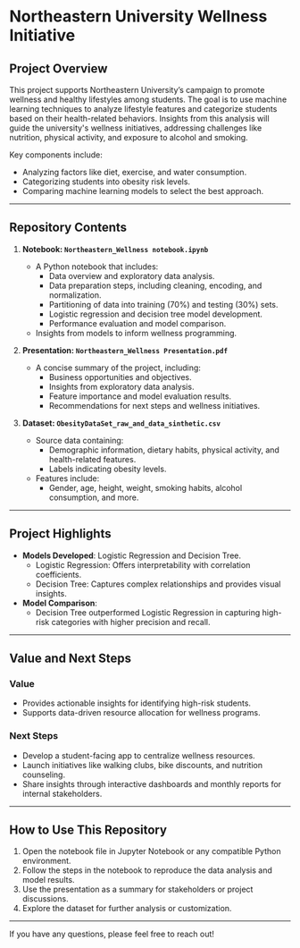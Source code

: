 # Northeastern University Wellness Initiative

## Project Overview

This project supports Northeastern University’s campaign to promote wellness and healthy lifestyles among students. The goal is to use machine learning techniques to analyze lifestyle features and categorize students based on their health-related behaviors. Insights from this analysis will guide the university's wellness initiatives, addressing challenges like nutrition, physical activity, and exposure to alcohol and smoking.

Key components include:
- Analyzing factors like diet, exercise, and water consumption.
- Categorizing students into obesity risk levels.
- Comparing machine learning models to select the best approach.

---

## Repository Contents

1. **Notebook: `Northeastern_Wellness notebook.ipynb`**
   - A Python notebook that includes:
     - Data overview and exploratory data analysis.
     - Data preparation steps, including cleaning, encoding, and normalization.
     - Partitioning of data into training (70%) and testing (30%) sets.
     - Logistic regression and decision tree model development.
     - Performance evaluation and model comparison.
   - Insights from models to inform wellness programming.

2. **Presentation: `Northeastern_Wellness Presentation.pdf`**
   - A concise summary of the project, including:
     - Business opportunities and objectives.
     - Insights from exploratory data analysis.
     - Feature importance and model evaluation results.
     - Recommendations for next steps and wellness initiatives.

3. **Dataset: `ObesityDataSet_raw_and_data_sinthetic.csv`**
   - Source data containing:
     - Demographic information, dietary habits, physical activity, and health-related features.
     - Labels indicating obesity levels.
   - Features include:
     - Gender, age, height, weight, smoking habits, alcohol consumption, and more.

---

## Project Highlights

- **Models Developed**: Logistic Regression and Decision Tree.
  - Logistic Regression: Offers interpretability with correlation coefficients.
  - Decision Tree: Captures complex relationships and provides visual insights.
- **Model Comparison**:
  - Decision Tree outperformed Logistic Regression in capturing high-risk categories with higher precision and recall.

---

## Value and Next Steps

### Value
- Provides actionable insights for identifying high-risk students.
- Supports data-driven resource allocation for wellness programs.

### Next Steps
- Develop a student-facing app to centralize wellness resources.
- Launch initiatives like walking clubs, bike discounts, and nutrition counseling.
- Share insights through interactive dashboards and monthly reports for internal stakeholders.

---

## How to Use This Repository

1. Open the notebook file in Jupyter Notebook or any compatible Python environment.
2. Follow the steps in the notebook to reproduce the data analysis and model results.
3. Use the presentation as a summary for stakeholders or project discussions.
4. Explore the dataset for further analysis or customization.

---

If you have any questions, please feel free to reach out!
